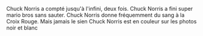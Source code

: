 Chuck Norris a compté jusqu'à l'infini, deux fois.
Chuck Norris a fini super mario bros sans sauter.
Chuck Norris donne fréquemment du sang à la Croix Rouge. Mais jamais le sien
Chuck Norris est en couleur sur les photos noir et blanc

